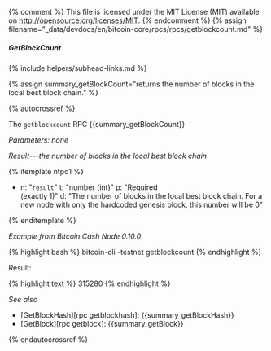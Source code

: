 {% comment %}
This file is licensed under the MIT License (MIT) available on
http://opensource.org/licenses/MIT.
{% endcomment %}
{% assign filename="_data/devdocs/en/bitcoin-core/rpcs/rpcs/getblockcount.md" %}

##### GetBlockCount
{% include helpers/subhead-links.md %}

{% assign summary_getBlockCount="returns the number of blocks in the local best block chain." %}

{% autocrossref %}

The `getblockcount` RPC {{summary_getBlockCount}}

*Parameters: none*

*Result---the number of blocks in the local best block chain*

{% itemplate ntpd1 %}
- n: "`result`"
  t: "number (int)"
  p: "Required<br>(exactly 1)"
  d: "The number of blocks in the local best block chain.  For a new node with only the hardcoded genesis block, this number will be 0"

{% enditemplate %}

*Example from Bitcoin Cash Node 0.10.0*

{% highlight bash %}
bitcoin-cli -testnet getblockcount
{% endhighlight %}

Result:

{% highlight text %}
315280
{% endhighlight %}

*See also*

* [GetBlockHash][rpc getblockhash]: {{summary_getBlockHash}}
* [GetBlock][rpc getblock]: {{summary_getBlock}}

{% endautocrossref %}
